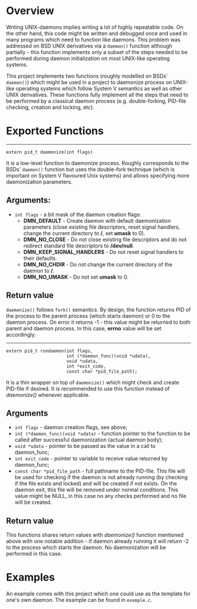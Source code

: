 # Overview

Writing UNIX-daemons implies writing a lot of highly repeatable
code. On the other hand, this code might be written and debugged once
and used in many programs which need to function like daemons. This
problem was addressed on BSD UNIX derivatives via a `daemon()`
function although partially - this function implements only a subset of
the steps needed to be performed during daemon initialization on most
UNIX-like operating systems.

This project implements two functions (roughly modelled on BSDs'
`daemon()`) which might be used in a project to daemonize process on
UNIX-like operating systems which follow System V semantics as well as
other UNIX derivatives. These functions fully implement all the steps
that need to be performed by a classical daemon process
(e.g. double-forking, PID-file checking, creation and locking, etc).

# Exported Functions
***
```
extern pid_t daemonize(int flags)
```
It is a low-level function to daemonize process.  Roughly corresponds
to the BSDs' `daemon()` function but uses the double-fork technique (which
is important on System V flavoured Unix systems) and allows specifying
more daemonization parameters.

## Arguments:
- `int flags` - a bit mask of the daemon creation flags:
   - **DMN_DEFAULT** - Create daemon with default daemonization parameters (close existing file descriptors, reset signal handlers, change the current directory to **/**, set **umask** to 0).
   - **DMN_NO_CLOSE** -  Do not close existing file descriptors and do not redirect standard file descriptors to **/dev/null**.
   - **DMN_KEEP_SIGNAL_HANDLERS** - Do not reset signal handlers to their defaults.
   - **DMN_NO_CHDIR** - Do not change the current directory of the daemon to **/**.
   - **DMN_NO_UMASK** - Do not set **umask** to 0.

## Return value
`daemonize()` follows `fork()` semantics.  By design, the function returns PID
of the process to the parent process (which starts daemon) or 0 to the
daemon process. On error it returns -1 - this value might be returned
to both parent and daemon process. In this case, **errno** value will
be set accordingly.

***
```
extern pid_t rundaemon(int flags,
                       int (*daemon_func)(void *udata),
                       void *udata,
                       int *exit_code,
                       const char *pid_file_path);
```

It is a thin wrapper on top of `daemonize()` which might check and create
PID-file if desired. It is recommended to use this function instead
of *daemonize()* whenever applicable.

## Arguments
- `int flags` - daemon creation flags, see above;
- `int (*daemon_func)(void *udata)` - function pointer to the function to be called after successful daemonization (actual daemon body);
- `void *udata` - pointer to be passed as the value in a call to daemon_func;
- `int exit_code` - pointer to variable to receive value returned by daemon_func;
- `const char *pid_file_path` - full pathname to the PID-file. This file will be used for checking if the daemon is not already running (by checking if the file exists and locked) and will be created if not exists. On the daemon exit, this file will be removed under normal conditions. This value might be NULL, in this case no any checks performed and no file will be created.

## Return value
This functions shares return values with *daemonize()* function
mentioned above with one notable addition - if daemon already running
it will return -2 to the process which starts the daemon. No
daemonization will be performed in this case.

# Examples
An example comes with this project which one could use as the template
for one's own daemon. The example can be found in `example.c`.

